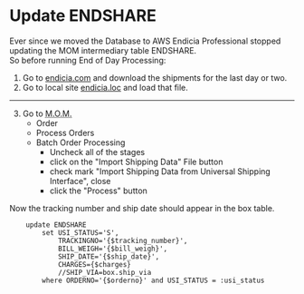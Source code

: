 # Update ENDSHARE 

Ever since we moved the Database to AWS Endicia Professional stopped updating the MOM intermediary table ENDSHARE.  
So before running End of Day Processing:

1. Go to [endicia.com](https://endicia.com) and download the shipments for the last day or two.  
2. Go to local site [endicia.loc](http://endicia.loc) and load that file.
---
3. Go to <abbr title="Mail Order Manager">M.O.M.</abbr> 
   * Order 
   * Process Orders 
   * Batch Order Processing
     * Uncheck all of the stages 
     * click on the "Import Shipping Data" File button 
     * check mark "Import Shipping Data from Universal Shipping Interface", close
     * click the "Process" button

Now the tracking number and ship date should appear in the box table.

```
    update ENDSHARE 
        set USI_STATUS='S', 
            TRACKINGNO='{$tracking_number}', 
            BILL_WEIGH='{$bill_weigh}', 
            SHIP_DATE='{$ship_date}', 
            CHARGES={$charges} 
            //SHIP_VIA=box.ship_via
        where ORDERNO='{$orderno}' and USI_STATUS = :usi_status 
```

